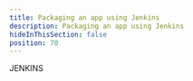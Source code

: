```yaml
---
title: Packaging an app using Jenkins
description: Packaging an app using Jenkins
hideInThisSection: false
position: 70
---
```


JENKINS